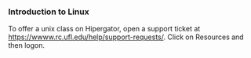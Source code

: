 ### Introduction to Linux


To offer a unix class on Hipergator, open a support ticket at https://wwww.rc.ufl.edu/help/support-requests/.  Click on Resources and then logon.
